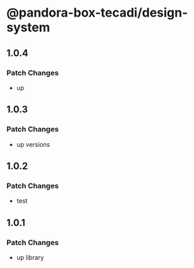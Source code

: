 # @pandora-box-tecadi/design-system

## 1.0.4

### Patch Changes

- up

## 1.0.3

### Patch Changes

- up versions

## 1.0.2

### Patch Changes

- test

## 1.0.1

### Patch Changes

- up library
